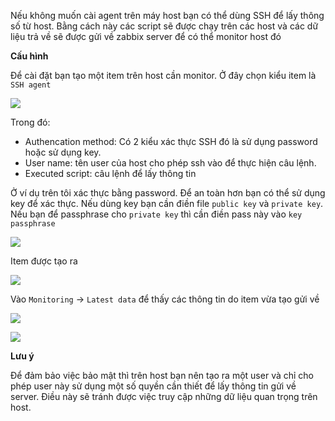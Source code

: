 Nếu không muốn cài agent trên máy host bạn có thể dùng SSH để lấy thông số từ host. Bằng cách này các script sẽ được chạy trên các host và các dữ liệu trả về sẽ được gửi về zabbix server để có thể monitor host đó

**Cấu hình**

Để cài đặt bạn tạo một item trên host cần monitor. Ở đây chọn kiểu item là `SSH agent`

![](https://raw.githubusercontent.com/niemdinhtrong/thuctapsinh/master/NiemDT/Ghichep-zabbix/images/item-ssh/1.png)

Trong đó:
 * Authencation method: Có 2 kiểu xác thực SSH đó là sử dụng password hoặc sử dụng key.
 * User name: tên user của host cho phép ssh vào để thực hiện câu lệnh.
 * Executed script: câu lệnh để lấy thông tin

Ở ví dụ trên tôi xác thực bằng password. Để an toàn hơn bạn có thể sử dụng key để xác thực. Nếu dùng key bạn cần điền file `public key` và `private key`. Nếu bạn để passphrase cho `private key` thì cần điền pass này vào `key passphrase`

![](https://raw.githubusercontent.com/niemdinhtrong/thuctapsinh/master/NiemDT/Ghichep-zabbix/images/item-ssh/3.png)

Item được tạo ra

![](https://raw.githubusercontent.com/niemdinhtrong/thuctapsinh/master/NiemDT/Ghichep-zabbix/images/item-ssh/4.png)

Vào `Monitoring` -> `Latest data` để thấy các thông tin do item vừa tạo gửi về

![](https://raw.githubusercontent.com/niemdinhtrong/thuctapsinh/master/NiemDT/Ghichep-zabbix/images/item-ssh/5.png)

![](https://raw.githubusercontent.com/niemdinhtrong/thuctapsinh/master/NiemDT/Ghichep-zabbix/images/item-ssh/6.png)

**Lưu ý**

Để đảm bảo việc bảo mật thì trên host bạn nên tạo ra một user và chỉ cho phép user này sử dụng một số quyền cần thiết để lấy thông tin gửi về server. Điều này sẽ tránh được việc truy cập những dữ liệu quan trọng trên host.